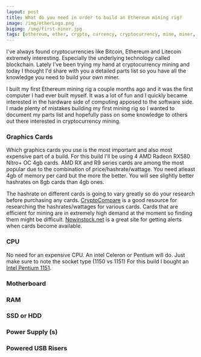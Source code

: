 ```yaml
---
layout: post
title: What do you need in order to build an Ethereum mining rig?
image: /img/etherLogo.png
bigimg: /img/first-miner.jpg
tags: [ethereum, ether, crypto, currency, cryptocurrency, mine, miner, mining, graphics cards, bitcoin]
---
```


I've always found cryptocurrencies like Bitcoin, Ethereum and Litecoin extremely interesting. Especially the underlying technology called blockchain. 
Lately I've been trying my hand at cryptocurrency mining and today I thought I'd share with you a detailed parts list so you have all the knowledge you need to build your own miner. 

I built my first Ethereum mining rig a couple months ago and it was the first computer I had ever built myself. 
It was a lot of fun and I quickly became interested in the hardware side of computing apposed to the software side.
I made plenty of mistakes building my first mining rig so I wanted to document my parts list and hopefully pass on some knowledge to others out there interested in cryptocurrency mining.

### Graphics Cards
Which graphics cards you use is the most important and also most expensive part of a build. For this build I'll be using 4 AMD Radeon RX580 Nitro+ OC 4gb cards. 
AMD RX and R9 series cards are among the most popular due to the combination of price/hashrate/wattage. 
You need atleast 4gb of memory per card but the more the better. You will see slightly better hashrates on 8gb cards than 4gb ones. 

The hashrate on different cards is going to vary greatly so do your research before purchasing any cards. 
<a href="https://www.cryptocompare.com/">CryptoCompare</a> is a good resource for researching the hashrates/wattages for various cards. 
Cards that are efficient for mining are in extremely high demand at the moment so finding them might be difficult. <a href="http://www.nowinstock.net/">Nowinstock.net</a> is a great site for getting alerts when cards become available.

### CPU
No need for an expensive CPU. An intel Celeron or Pentium will do. Just make sure to note the socket type (1150 vs 1151)
For this build I bought an <a href="https://www.amazon.com/gp/product/B015VPX05A/ref=oh_aui_detailpage_o06_s01?ie=UTF8&psc=1" >Intel Pentium 1151</a>.
					
### Motherboard

### RAM

### SSD or HDD

### Power Supply (s)

### Powered USB Risers